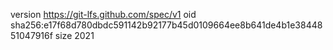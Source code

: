 version https://git-lfs.github.com/spec/v1
oid sha256:e17f68d780dbdc591142b92177b45d0109664ee8b641de4b1e3844851047916f
size 2021
